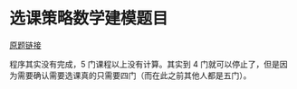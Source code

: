 # 选课策略数学建模题目

[原题链接](https://shimo.im/yQ8H9Web3lm6wN0E)

程序其实没有完成，5 门课程以上没有计算。其实到 4 门就可以停止了，但是因为需要确认需要选课真的只需要四门（而在此之前其他人都是五门）。